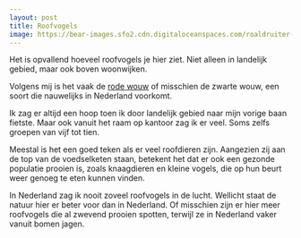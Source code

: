 ```yaml
---
layout: post
title: Roofvogels
image: https://bear-images.sfo2.cdn.digitaloceanspaces.com/roaldruiter-1680430533-0.png
---
```


Het is opvallend hoeveel roofvogels je hier ziet. Niet alleen in landelijk gebied, maar ook boven woonwijken.

Volgens mij is het vaak de [rode wouw](https://nl.wikipedia.org/wiki/Rode_wouw) of misschien de zwarte wouw, een soort die nauwelijks in Nederland voorkomt.

Ik zag er altijd een hoop toen ik door landelijk gebied naar mijn vorige baan fietste. Maar ook vanuit het raam op kantoor zag ik er veel. Soms zelfs groepen van vijf tot tien.

Meestal is het een goed teken als er veel roofdieren zijn. Aangezien zij aan de top van de voedselketen staan, betekent het dat er ook een gezonde populatie prooien is, zoals knaagdieren en kleine vogels, die op hun beurt weer genoeg te eten kunnen vinden.

In Nederland zag ik nooit zoveel roofvogels in de lucht. Wellicht staat de natuur hier er beter voor dan in Nederland. Of misschien zijn er hier meer roofvogels die al zwevend prooien spotten, terwijl ze in Nederland vaker vanuit bomen jagen.
